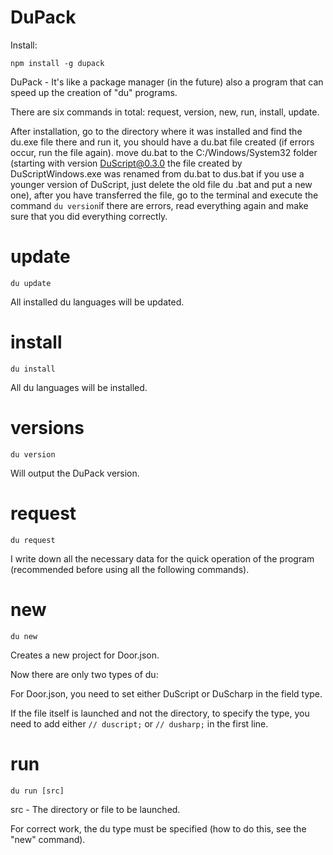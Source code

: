 # DuPack

Install: 

``` npm install -g dupack ```

DuPack - It's like a package manager (in the future) also a program that can speed up the creation of "du" programs.

There are six commands in total: request, version, new, run, install, update.

After installation, go to the directory where it was installed and find the du.exe file there and run it, you should have a du.bat file created (if errors occur, run the file again). move du.bat to the C:/Windows/System32 folder (starting with version DuScript@0.3.0 the file created by DuScriptWindows.exe was renamed from du.bat to dus.bat if you use a younger version of DuScript, just delete the old file du .bat and put a new one), after you have transferred the file, go to the terminal and execute the command ``` du version ```if there are errors, read everything again and make sure that you did everything correctly.

# update

``` du update ```

All installed du languages will be updated.

# install

``` du install ```

All du languages will be installed.

# versions

``` du version ```

Will output the DuPack version.

# request

``` du request ```

I write down all the necessary data for the quick operation of the program (recommended before using all the following commands).

# new

``` du new ```

Creates a new project for Door.json.

Now there are only two types of du:

For Door.json, you need to set either DuScript or DuScharp in the field type.

If the file itself is launched and not the directory, to specify the type, you need to add either ``` // duscript; ``` or ``` // dusharp; ``` in the first line.

# run

``` du run [src] ``` 

src - The directory or file to be launched. 

For correct work, the du type must be specified (how to do this, see the "new" command).
